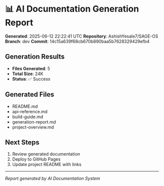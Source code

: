 # 📊 AI Documentation Generation Report

**Generated**: 2025-06-12 22:22:41 UTC
**Repository**: AshishYesale7/SAGE-OS
**Branch**: dev
**Commit**: 14c15a639f68cb670b890baa5b7628329429efb4

## Generation Results

- **Files Generated**: 5
- **Total Size**: 24K
- **Status**: ✅ Success

## Generated Files

- README.md
- api-reference.md
- build-guide.md
- generation-report.md
- project-overview.md

## Next Steps

1. Review generated documentation
2. Deploy to GitHub Pages
3. Update project README with links

---

*Report generated by AI Documentation System*
